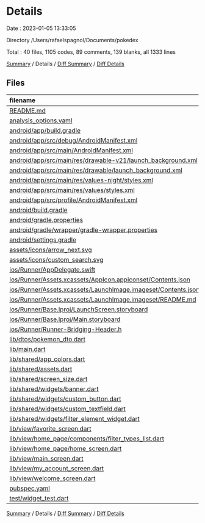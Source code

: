 # Details

Date : 2023-01-05 13:33:05

Directory /Users/rafaelspagnol/Documents/pokedex

Total : 40 files,  1105 codes, 89 comments, 139 blanks, all 1333 lines

[Summary](results.md) / Details / [Diff Summary](diff.md) / [Diff Details](diff-details.md)

## Files
| filename | language | code | comment | blank | total |
| :--- | :--- | ---: | ---: | ---: | ---: |
| [README.md](/README.md) | Markdown | 10 | 0 | 7 | 17 |
| [analysis_options.yaml](/analysis_options.yaml) | YAML | 3 | 23 | 4 | 30 |
| [android/app/build.gradle](/android/app/build.gradle) | Groovy | 54 | 5 | 13 | 72 |
| [android/app/src/debug/AndroidManifest.xml](/android/app/src/debug/AndroidManifest.xml) | XML | 4 | 4 | 1 | 9 |
| [android/app/src/main/AndroidManifest.xml](/android/app/src/main/AndroidManifest.xml) | XML | 28 | 6 | 1 | 35 |
| [android/app/src/main/res/drawable-v21/launch_background.xml](/android/app/src/main/res/drawable-v21/launch_background.xml) | XML | 4 | 7 | 2 | 13 |
| [android/app/src/main/res/drawable/launch_background.xml](/android/app/src/main/res/drawable/launch_background.xml) | XML | 4 | 7 | 2 | 13 |
| [android/app/src/main/res/values-night/styles.xml](/android/app/src/main/res/values-night/styles.xml) | XML | 9 | 9 | 1 | 19 |
| [android/app/src/main/res/values/styles.xml](/android/app/src/main/res/values/styles.xml) | XML | 9 | 9 | 1 | 19 |
| [android/app/src/profile/AndroidManifest.xml](/android/app/src/profile/AndroidManifest.xml) | XML | 4 | 4 | 1 | 9 |
| [android/build.gradle](/android/build.gradle) | Groovy | 27 | 0 | 5 | 32 |
| [android/gradle.properties](/android/gradle.properties) | Properties | 3 | 0 | 1 | 4 |
| [android/gradle/wrapper/gradle-wrapper.properties](/android/gradle/wrapper/gradle-wrapper.properties) | Properties | 5 | 0 | 1 | 6 |
| [android/settings.gradle](/android/settings.gradle) | Groovy | 8 | 0 | 4 | 12 |
| [assets/icons/arrow_next.svg](/assets/icons/arrow_next.svg) | XML | 3 | 0 | 1 | 4 |
| [assets/icons/custom_search.svg](/assets/icons/custom_search.svg) | XML | 3 | 0 | 1 | 4 |
| [ios/Runner/AppDelegate.swift](/ios/Runner/AppDelegate.swift) | Swift | 12 | 0 | 2 | 14 |
| [ios/Runner/Assets.xcassets/AppIcon.appiconset/Contents.json](/ios/Runner/Assets.xcassets/AppIcon.appiconset/Contents.json) | JSON | 122 | 0 | 1 | 123 |
| [ios/Runner/Assets.xcassets/LaunchImage.imageset/Contents.json](/ios/Runner/Assets.xcassets/LaunchImage.imageset/Contents.json) | JSON | 23 | 0 | 1 | 24 |
| [ios/Runner/Assets.xcassets/LaunchImage.imageset/README.md](/ios/Runner/Assets.xcassets/LaunchImage.imageset/README.md) | Markdown | 3 | 0 | 2 | 5 |
| [ios/Runner/Base.lproj/LaunchScreen.storyboard](/ios/Runner/Base.lproj/LaunchScreen.storyboard) | XML | 36 | 1 | 1 | 38 |
| [ios/Runner/Base.lproj/Main.storyboard](/ios/Runner/Base.lproj/Main.storyboard) | XML | 25 | 1 | 1 | 27 |
| [ios/Runner/Runner-Bridging-Header.h](/ios/Runner/Runner-Bridging-Header.h) | C++ | 1 | 0 | 1 | 2 |
| [lib/dtos/pokemon_dto.dart](/lib/dtos/pokemon_dto.dart) | Dart | 41 | 0 | 5 | 46 |
| [lib/main.dart](/lib/main.dart) | Dart | 19 | 0 | 4 | 23 |
| [lib/shared/app_colors.dart](/lib/shared/app_colors.dart) | Dart | 15 | 1 | 13 | 29 |
| [lib/shared/assets.dart](/lib/shared/assets.dart) | Dart | 10 | 2 | 2 | 14 |
| [lib/shared/screen_size.dart](/lib/shared/screen_size.dart) | Dart | 5 | 0 | 2 | 7 |
| [lib/shared/widgets/banner.dart](/lib/shared/widgets/banner.dart) | Dart | 114 | 0 | 3 | 117 |
| [lib/shared/widgets/custom_button.dart](/lib/shared/widgets/custom_button.dart) | Dart | 53 | 0 | 3 | 56 |
| [lib/shared/widgets/custom_textfield.dart](/lib/shared/widgets/custom_textfield.dart) | Dart | 38 | 0 | 3 | 41 |
| [lib/shared/widgets/filter_element_widget.dart](/lib/shared/widgets/filter_element_widget.dart) | Dart | 38 | 0 | 3 | 41 |
| [lib/view/favorite_screen.dart](/lib/view/favorite_screen.dart) | Dart | 11 | 0 | 3 | 14 |
| [lib/view/home_page/components/filter_types_list.dart](/lib/view/home_page/components/filter_types_list.dart) | Dart | 35 | 0 | 4 | 39 |
| [lib/view/home_page/home_screen.dart](/lib/view/home_page/home_screen.dart) | Dart | 117 | 0 | 6 | 123 |
| [lib/view/main_screen.dart](/lib/view/main_screen.dart) | Dart | 58 | 0 | 5 | 63 |
| [lib/view/my_account_screen.dart](/lib/view/my_account_screen.dart) | Dart | 11 | 0 | 3 | 14 |
| [lib/view/welcome_screen.dart](/lib/view/welcome_screen.dart) | Dart | 105 | 0 | 3 | 108 |
| [pubspec.yaml](/pubspec.yaml) | YAML | 21 | 0 | 15 | 36 |
| [test/widget_test.dart](/test/widget_test.dart) | Dart | 14 | 10 | 7 | 31 |

[Summary](results.md) / Details / [Diff Summary](diff.md) / [Diff Details](diff-details.md)